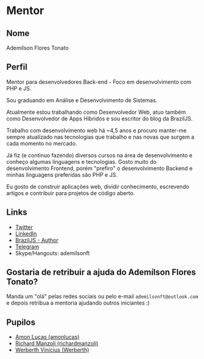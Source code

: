 # Mentor

## Nome

Ademílson Flores Tonato

## Perfil

Mentor para desenvolvedores Back-end - Foco em desenvolvimento com PHP e JS.

Sou graduando em Análise e Desenvolvimento de Sistemas.

Atualmente estou trabalhando como Desenvolvedor Web, atuo também como Desenvolvedor de Apps Híbridos e sou escritor do blog da BrazilJS.

Trabalho com desenvolvimento web há ~4,5 anos e procuro manter-me sempre atualizado nas tecnologias que trabalho e nas novas que surgem a cada momento no mercado.

Já fiz (e continuo fazendo) diversos cursos na área de desenvolvimento e conheço algumas linguagens e tecnologias. Gosto muito do desenvolvimento Frontend, porém "prefiro" o desenvolvimento Backend e minhas linguagens preferidas são PHP e JS.

Eu gosto de construir aplicações web, dividir conhecimento, escrevendo artigos e contribuir para projetos de código aberto.

## Links

- [Twitter](https://twitter.com/ftonato)
- [LinkedIn](https://www.linkedin.com/in/ftonato/)
- [BrazilJS - Author](https://braziljs.org/blog/author/ademilson-f-tonato/)
- [Telegram](https://web.telegram.org/#/im?p=@ftonato)
- Skype/Hangouts: ademilsonft

## Gostaria de retribuir a ajuda do Ademílson Flores Tonato?

Manda um "olá" pelas redes sociais ou pelo e-mail `ademilsonft@outlook.com` e depois retribua a mentoria ajudando outros iniciantes :)

## Pupilos

- [Amon Lucas (amonlucas)](/profiles/pupils/profiles/AmonLucas.md)
- [Richard Manzoli (richardmanzoli)](/profiles/pupils/profiles/RichardManzoli.md)
- [Werberth Vinícius (Werberth)](/profiles/pupils/profiles/WerberthVinicius.md)
